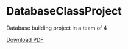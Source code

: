 # DatabaseClassProject
Database building project in a team of 4 
<html>
  <body>
   <a href="https://github.com/Molungoa/DatabaseClassProject/blob/master/Database%20Project.pdf">Download PDF</a>
 <body>
   </html>
